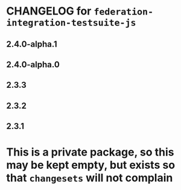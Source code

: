 # CHANGELOG for `federation-integration-testsuite-js`

## 2.4.0-alpha.1

## 2.4.0-alpha.0

## 2.3.3

## 2.3.2

## 2.3.1

# This is a private package, so this may be kept empty, but exists so that `changesets` will not complain
